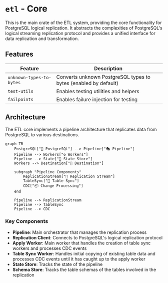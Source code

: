 # `etl` - Core

This is the main crate of the ETL system, providing the core functionality for PostgreSQL logical replication. It abstracts the complexities of PostgreSQL's logical streaming replication protocol and provides a unified interface for data replication and transformation.

## Features

| Feature                  | Description                                |
| ------------------------ | ------------------------------------------ |
| `unknown-types-to-bytes` | Converts unknown PostgreSQL types to bytes (enabled by default) |
| `test-utils`             | Enables testing utilities and helpers      |
| `failpoints`             | Enables failure injection for testing      |

## Architecture

The ETL core implements a pipeline architecture that replicates data from PostgreSQL to various destinations.

```mermaid
graph TB
    PostgreSQL["🐘 PostgreSQL"] --> Pipeline["🎭 Pipeline"]
    Pipeline --> Workers["⚙️ Workers"]
    Pipeline --> State["💾 State Store"]
    Workers --> Destination["🎯 Destination"]
    
    subgraph "Pipeline Components"
        ReplicationStream["📡 Replication Stream"]
        TableSync["🔄 Table Sync"]
        CDC["📦 Change Processing"]
    end
    
    Pipeline --> ReplicationStream
    Pipeline --> TableSync  
    Pipeline --> CDC
```

### Key Components

- **Pipeline**: Main orchestrator that manages the replication process
- **Replication Client**: Connects to PostgreSQL's logical replication protocol
- **Apply Worker**: Main worker that handles the creation of table sync workers and processes CDC events
- **Table Sync Worker**: Handles initial copying of existing table data and processes CDC events until it has caught up
  to the apply worker
- **State Store**: Tracks the state of the pipeline
- **Schema Store**: Tracks the table schemas of the tables involved in the replication